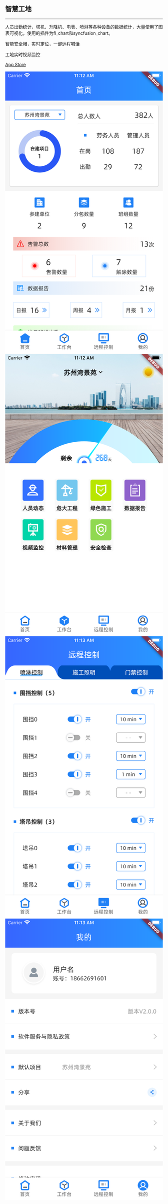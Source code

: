 ## 智慧工地

----------

人员出勤统计，塔机、升降机、电表、喷淋等各种设备的数据统计，大量使用了图表可视化，使用的插件为fl_chart和syncfusion_chart。

智能安全帽，实时定位，一键远程喊话

工地实时视频监控

[App Store](https://apps.apple.com/cn/app/dtsite/id1525313134)

![](./1.png)
![](./2.png)
![](./3.png)
![](./4.png)
